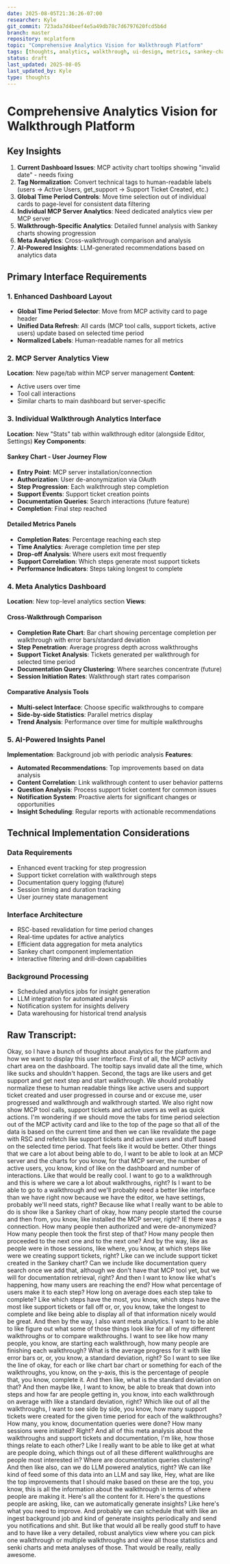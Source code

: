 ```yaml
---
date: 2025-08-05T21:36:26-07:00
researcher: Kyle
git_commit: 723ada7d4beef4e5a49db78c7d6797620fcd5b6d
branch: master
repository: mcplatform
topic: "Comprehensive Analytics Vision for Walkthrough Platform"
tags: [thoughts, analytics, walkthrough, ui-design, metrics, sankey-charts, meta-analytics]
status: draft
last_updated: 2025-08-05
last_updated_by: Kyle
type: thoughts
---
```


# Comprehensive Analytics Vision for Walkthrough Platform

## Key Insights

1. **Current Dashboard Issues**: MCP activity chart tooltips showing "invalid date" - needs fixing
2. **Tag Normalization**: Convert technical tags to human-readable labels (users → Active Users, get_support → Support Ticket Created, etc.)
3. **Global Time Period Controls**: Move time selection out of individual cards to page-level for consistent data filtering
4. **Individual MCP Server Analytics**: Need dedicated analytics view per MCP server
5. **Walkthrough-Specific Analytics**: Detailed funnel analysis with Sankey charts showing progression
6. **Meta Analytics**: Cross-walkthrough comparison and analysis
7. **AI-Powered Insights**: LLM-generated recommendations based on analytics data

## Primary Interface Requirements

### 1. Enhanced Dashboard Layout
- **Global Time Period Selector**: Move from MCP activity card to page header
- **Unified Data Refresh**: All cards (MCP tool calls, support tickets, active users) update based on selected time period
- **Normalized Labels**: Human-readable names for all metrics

### 2. MCP Server Analytics View
**Location**: New page/tab within MCP server management
**Content**:
- Active users over time
- Tool call interactions
- Similar charts to main dashboard but server-specific

### 3. Individual Walkthrough Analytics Interface
**Location**: New "Stats" tab within walkthrough editor (alongside Editor, Settings)
**Key Components**:

#### Sankey Chart - User Journey Flow
- **Entry Point**: MCP server installation/connection
- **Authorization**: User de-anonymization via OAuth
- **Step Progression**: Each walkthrough step completion
- **Support Events**: Support ticket creation points
- **Documentation Queries**: Search interactions (future feature)
- **Completion**: Final step reached

#### Detailed Metrics Panels
- **Completion Rates**: Percentage reaching each step
- **Time Analytics**: Average completion time per step
- **Drop-off Analysis**: Where users exit most frequently
- **Support Correlation**: Which steps generate most support tickets
- **Performance Indicators**: Steps taking longest to complete

### 4. Meta Analytics Dashboard
**Location**: New top-level analytics section
**Views**:

#### Cross-Walkthrough Comparison
- **Completion Rate Chart**: Bar chart showing percentage completion per walkthrough with error bars/standard deviation
- **Step Penetration**: Average progress depth across walkthroughs
- **Support Ticket Analysis**: Tickets generated per walkthrough for selected time period
- **Documentation Query Clustering**: Where searches concentrate (future)
- **Session Initiation Rates**: Walkthrough start rates comparison

#### Comparative Analysis Tools
- **Multi-select Interface**: Choose specific walkthroughs to compare
- **Side-by-side Statistics**: Parallel metrics display
- **Trend Analysis**: Performance over time for multiple walkthroughs

### 5. AI-Powered Insights Panel
**Implementation**: Background job with periodic analysis
**Features**:
- **Automated Recommendations**: Top improvements based on data analysis
- **Content Correlation**: Link walkthrough content to user behavior patterns
- **Question Analysis**: Process support ticket content for common issues
- **Notification System**: Proactive alerts for significant changes or opportunities
- **Insight Scheduling**: Regular reports with actionable recommendations

## Technical Implementation Considerations

### Data Requirements
- Enhanced event tracking for step progression
- Support ticket correlation with walkthrough steps
- Documentation query logging (future)
- Session timing and duration tracking
- User journey state management

### Interface Architecture
- RSC-based revalidation for time period changes
- Real-time updates for active analytics
- Efficient data aggregation for meta analytics
- Sankey chart component implementation
- Interactive filtering and drill-down capabilities

### Background Processing
- Scheduled analytics jobs for insight generation
- LLM integration for automated analysis
- Notification system for insights delivery
- Data warehousing for historical trend analysis

## Raw Transcript:
Okay, so I have a bunch of thoughts about analytics for the platform and how we want to display this user interface. First of all, the MCP activity chart area on the dashboard. The tooltip says invalid date all the time, which like sucks and shouldn't happen. Second, the tags are like users and get support and get next step and start walkthrough. We should probably normalize these to human readable things like active users and support ticket created and user progressed in course and or excuse me, user progressed and walkthrough and walkthrough started. We also right now show MCP tool calls, support tickets and active users as well as quick actions. I'm wondering if we should move the tabs for time period selection out of the MCP activity card and like to the top of the page so that all of the data is based on the current time and then we can like revalidate the page with RSC and refetch like support tickets and active users and stuff based on the selected time period. That feels like it would be better. Other things that we care a lot about being able to do, I want to be able to look at an MCP server and the charts for you know, for that MCP server, the number of active users, you know, kind of like on the dashboard and number of interactions. Like that would be really cool. I want to go to a walkthrough and this is where we care a lot about walkthroughs, right? Is I want to be able to go to a walkthrough and we'll probably need a better like interface than we have right now because we have the editor, we have settings, probably we'll need stats, right? Because like what I really want to be able to do is show like a Sankey chart of okay, how many people started the course and then from, you know, like installed the MCP server, right? IE there was a connection. How many people then authorized and were de-anonymized? How many people then took the first step of that? How many people then proceeded to the next one and to the next one? And by the way, like as people were in those sessions, like where, you know, at which steps like were we creating support tickets, right? Like can we include support ticket created in the Sankey chart? Can we include like documentation query search once we add that, although we don't have that MCP tool yet, but we will for documentation retrieval, right? And then I want to know like what's happening, how many users are reaching the end? How what percentage of users make it to each step? How long on average does each step take to complete? Like which steps have the most, you know, which steps have the most like support tickets or fall off or, or, you know, take the longest to complete and like being able to display all of that information nicely would be great. And then by the way, I also want meta analytics. I want to be able to like figure out what some of those things look like for all of my different walkthroughs or to compare walkthroughs. I want to see like how many people, you know, are starting each walkthrough, how many people are finishing each walkthrough? What is the average progress for it with like error bars or, or, you know, a standard deviation, right? So I want to see like the line of okay, for each or like chart bar chart or something for each of the walkthroughs, you know, on the y-axis, this is the percentage of people that, you know, complete it. And then like, what is the standard deviation on that? And then maybe like, I want to know, be able to break that down into steps and how far are people getting in, you know, into each walkthrough on average with like a standard deviation, right? Which like out of all the walkthroughs, I want to see side by side, you know, how many support tickets were created for the given time period for each of the walkthroughs? How many, you know, documentation queries were done? How many sessions were initiated? Right? And all of this meta analysis about the walkthroughs and support tickets and documentation, I'm like, how those things relate to each other? Like I really want to be able to like get at what are people doing, which things out of all these different walkthroughs are people most interested in? Where are documentation queries clustering? And then like also, can we do LLM powered analytics, right? We can like kind of feed some of this data into an LLM and say like, Hey, what are like the top improvements that I should make based on these are the top, you know, this is all the information about the walkthrough in terms of where people are making it. Here's all the content for it. Here's the questions people are asking, like, can we automatically generate insights? Like here's what you need to improve. And probably we can schedule that with like an ingest background job and kind of generate insights periodically and send you notifications and shit. But like that would all be really good stuff to have and to have like a very detailed, robust analytics view where you can pick one walkthrough or multiple walkthroughs and view all those statistics and senki charts and meta analyses of those. That would be really, really awesome.